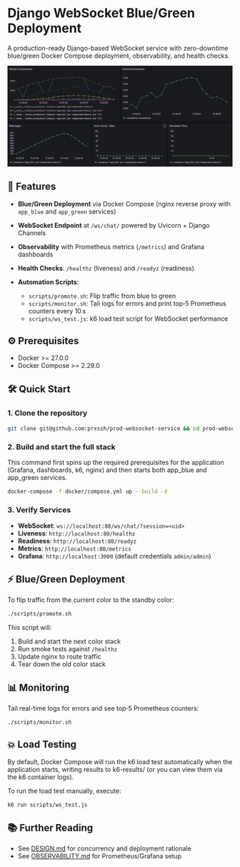 # Django WebSocket Blue/Green Deployment

A production-ready Django-based WebSocket service with zero-downtime blue/green
Docker Compose deployment, observability, and health checks.

![Grafana Dashboard](data/grafana-dashboard.png)

## 🚀 Features

* **Blue/Green Deployment** via Docker Compose (nginx reverse proxy with
  `app_blue` and `app_green` services)
* **WebSocket Endpoint** at `/ws/chat/` powered by Uvicorn + Django Channels
* **Observability** with Prometheus metrics (`/metrics`) and Grafana dashboards
* **Health Checks**: `/healthz` (liveness) and `/readyz` (readiness)
* **Automation Scripts**:

  * `scripts/promote.sh`: Flip traffic from blue to green
  * `scripts/monitor.sh`: Tail logs for errors and print top‑5 Prometheus
    counters every 10 s
  * `scripts/ws_test.js`: k6 load test script for WebSocket performance

## ⚙️ Prerequisites

* Docker >= 27.0.0
* Docker Compose >= 2.29.0

## 🛠️ Quick Start

### 1. Clone the repository

```bash
git clone git@github.com:prxssh/prod-websocket-service && cd prod-websocket-service
```

### 2. Build and start the full stack

This command first spins up the required prerequisites for the application
(Grafana, dashboards, k6, nginx) and then starts both app_blue and app_green
services.

```bash
docker-compose -f docker/compose.yml up --build -d
```

### 3. Verify Services

* **WebSocket**: `ws://localhost:80/ws/chat/?session=<uid>`
* **Liveness**: `http://localhost:80/healthz`
* **Readiness**: `http://localhost:80/readyz`
* **Metrics**: `http://localhost:80/metrics`
* **Grafana**: `http://localhost:3000` (default credentials `admin/admin`)

## ⚡ Blue/Green Deployment

To flip traffic from the current color to the standby color:

```bash
./scripts/promote.sh
```

This script will:

1. Build and start the next color stack
2. Run smoke tests against `/healthz`
3. Update nginx to route traffic
4. Tear down the old color stack

## 📊 Monitoring

Tail real-time logs for errors and see top‑5 Prometheus counters:

```bash
./scripts/monitor.sh
```

## 💥 Load Testing

By default, Docker Compose will run the k6 load test automatically when the
application starts, writing results to k6-results/ (or you can view them via
the k6 container logs).

To run the load test manually, execute:

```bash
k6 run scripts/ws_test.js
```

## 📚 Further Reading

* See [DESIGN.md](docs/DESIGN.md) for concurrency and deployment rationale
* See [OBSERVABILITY.md](docs/OBSERVABILITY.md) for Prometheus/Grafana setup
